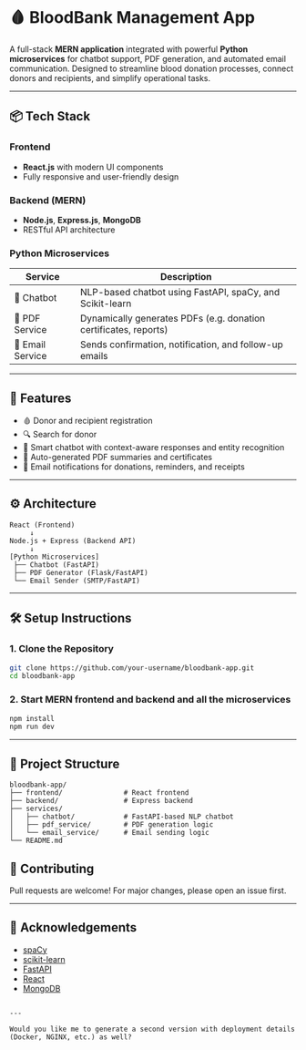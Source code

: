 # 🩸 BloodBank Management App

A full-stack **MERN application** integrated with powerful **Python microservices** for chatbot support, PDF generation, and automated email communication. Designed to streamline blood donation processes, connect donors and recipients, and simplify operational tasks.

---

## 📦 Tech Stack

### Frontend
- **React.js** with modern UI components
- Fully responsive and user-friendly design

### Backend (MERN)
- **Node.js**, **Express.js**, **MongoDB**
- RESTful API architecture

### Python Microservices
| Service         | Description                                                      |
|----------------|------------------------------------------------------------------|
| 🤖 Chatbot      | NLP-based chatbot using FastAPI, spaCy, and Scikit-learn         |
| 🧾 PDF Service  | Dynamically generates PDFs (e.g. donation certificates, reports) |
| 📧 Email Service| Sends confirmation, notification, and follow-up emails          |

---

## 🚀 Features

- 🩸 Donor and recipient registration
- 🔍 Search for donor
- 🤖 Smart chatbot with context-aware responses and entity recognition
- 📄 Auto-generated PDF summaries and certificates
- 📧 Email notifications for donations, reminders, and receipts

---

## ⚙️ Architecture

```
React (Frontend) 
     ↓
Node.js + Express (Backend API)
     ↓
[Python Microservices]
 ├── Chatbot (FastAPI)
 ├── PDF Generator (Flask/FastAPI)
 └── Email Sender (SMTP/FastAPI)
```

---

## 🛠️ Setup Instructions

### 1. Clone the Repository

```bash
git clone https://github.com/your-username/bloodbank-app.git
cd bloodbank-app
```

### 2. Start MERN frontend and backend and all the microservices

```bash
npm install
npm run dev
```

---

## 📁 Project Structure

```
bloodbank-app/
├── frontend/               # React frontend
├── backend/                # Express backend
├── services/
│   ├── chatbot/            # FastAPI-based NLP chatbot
│   ├── pdf_service/        # PDF generation logic
│   └── email_service/      # Email sending logic
└── README.md
```


## 🤝 Contributing

Pull requests are welcome! For major changes, please open an issue first.


---

## 🙌 Acknowledgements

- [spaCy](https://spacy.io/)
- [scikit-learn](https://scikit-learn.org/)
- [FastAPI](https://fastapi.tiangolo.com/)
- [React](https://reactjs.org/)
- [MongoDB](https://www.mongodb.com/)
```

---

Would you like me to generate a second version with deployment details (Docker, NGINX, etc.) as well?
